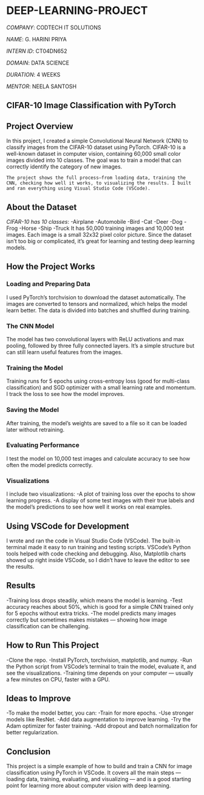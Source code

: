# DEEP-LEARNING-PROJECT

*COMPANY*: CODTECH IT SOLUTIONS

*NAME*: G. HARINI PRIYA

*INTERN ID*: CT04DN652

*DOMAIN*: DATA SCIENCE

*DURATION*: 4 WEEKS

*MENTOR*: NEELA SANTOSH

## CIFAR-10 Image Classification with PyTorch 

## Project Overview
In this project, I created a simple Convolutional Neural Network (CNN) to classify images from the CIFAR-10 dataset using PyTorch. CIFAR-10 is a well-known dataset in computer vision, containing 60,000 small color images divided into 10 classes. The goal was to train a model that can correctly identify the category of new images.

`The project shows the full process—from loading data, training the CNN, checking how well it works, to visualizing the results. I built and ran everything using Visual Studio Code (VSCode).`

## About the Dataset
*CIFAR-10 has 10 classes*:
-Airplane
-Automobile
-Bird
-Cat
-Deer
-Dog
-Frog
-Horse
-Ship
-Truck
It has 50,000 training images and 10,000 test images. Each image is a small 32x32 pixel color picture. Since the dataset isn’t too big or complicated, it’s great for learning and testing deep learning models.

## How the Project Works

### Loading and Preparing Data
I used PyTorch’s torchvision to download the dataset automatically. The images are converted to tensors and normalized, which helps the model learn better. The data is divided into batches and shuffled during training.

### The CNN Model
The model has two convolutional layers with ReLU activations and max pooling, followed by three fully connected layers. It’s a simple structure but can still learn useful features from the images.

### Training the Model
Training runs for 5 epochs using cross-entropy loss (good for multi-class classification) and SGD optimizer with a small learning rate and momentum. I track the loss to see how the model improves.

### Saving the Model
After training, the model’s weights are saved to a file so it can be loaded later without retraining.

### Evaluating Performance
I test the model on 10,000 test images and calculate accuracy to see how often the model predicts correctly.

### Visualizations
I include two visualizations:
-A plot of training loss over the epochs to show learning progress.
-A display of some test images with their true labels and the model’s predictions to see how well it works on real examples.

## Using VSCode for Development
I wrote and ran the code in Visual Studio Code (VSCode). The built-in terminal made it easy to run training and testing scripts. VSCode’s Python tools helped with code checking and debugging. Also, Matplotlib charts showed up right inside VSCode, so I didn’t have to leave the editor to see the results.

## Results
-Training loss drops steadily, which means the model is learning.
-Test accuracy reaches about 50%, which is good for a simple CNN trained only for 5 epochs without extra tricks.
-The model predicts many images correctly but sometimes makes mistakes — showing how image classification can be challenging.

## How to Run This Project
-Clone the repo.
-Install PyTorch, torchvision, matplotlib, and numpy.
-Run the Python script from VSCode’s terminal to train the model, evaluate it, and see the visualizations.
-Training time depends on your computer — usually a few minutes on CPU, faster with a GPU.

## Ideas to Improve
-To make the model better, you can:
-Train for more epochs.
-Use stronger models like ResNet.
-Add data augmentation to improve learning.
-Try the Adam optimizer for faster training.
-Add dropout and batch normalization for better regularization.

## Conclusion
This project is a simple example of how to build and train a CNN for image classification using PyTorch in VSCode. It covers all the main steps — loading data, training, evaluating, and visualizing — and is a good starting point for learning more about computer vision with deep learning.
